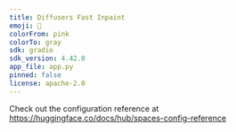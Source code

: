 ```yaml
---
title: Diffusers Fast Inpaint
emoji: 👀
colorFrom: pink
colorTo: gray
sdk: gradio
sdk_version: 4.42.0
app_file: app.py
pinned: false
license: apache-2.0
---
```


Check out the configuration reference at https://huggingface.co/docs/hub/spaces-config-reference
